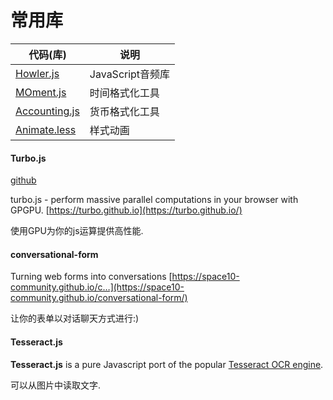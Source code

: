 # 常用库

| 代码(库)                                    | 说明            |
| ---------------------------------------- | ------------- |
| [Howler.js](https://github.com/goldfire/howler.js) | JavaScript音频库 |
| [MOment.js](http://momentjs.cn/docs/)    | 时间格式化工具       |
| [Accounting.js](http://openexchangerates.github.io/accounting.js/) | 货币格式化工具       |
| [Animate.less](https://github.com/machito/animate.less) | 样式动画          |

#### Turbo.js

[github](https://github.com/turbo/js)

turbo.js - perform massive parallel computations in your browser with GPGPU. [https://turbo.github.io](https://turbo.github.io/)

使用GPU为你的js运算提供高性能.



#### conversational-form

Turning web forms into conversations [https://space10-community.github.io/c…](https://space10-community.github.io/conversational-form/)

让你的表单以对话聊天方式进行:)



#### Tesseract.js

**Tesseract.js** is a pure Javascript port of the popular [Tesseract OCR engine](https://github.com/tesseract-ocr/tesseract).

可以从图片中读取文字.





